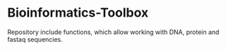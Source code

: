 # Bioinformatics-Toolbox
Repository include functions, which allow working with DNA, protein and fastaq sequencies.
